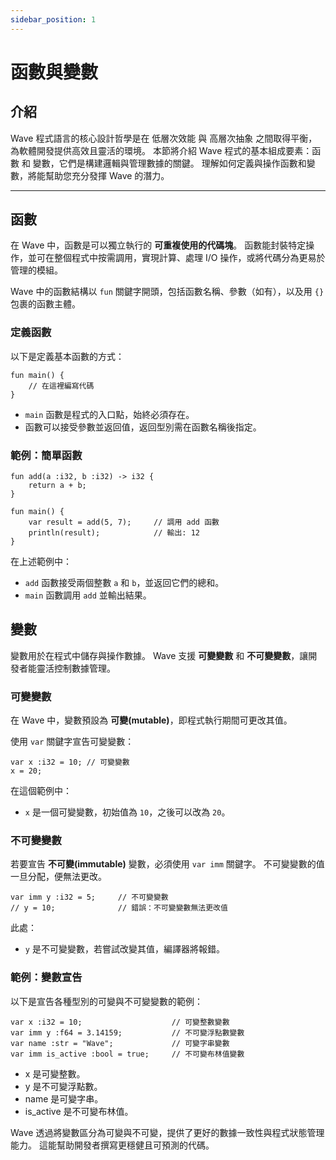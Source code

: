 ```yaml
---
sidebar_position: 1
---
```


# 函數與變數

## 介紹

Wave 程式語言的核心設計哲學是在 低層次效能 與 高層次抽象 之間取得平衡，為軟體開發提供高效且靈活的環境。
本節將介紹 Wave 程式的基本組成要素：函數 和 變數，它們是構建邏輯與管理數據的關鍵。
理解如何定義與操作函數和變數，將能幫助您充分發揮 Wave 的潛力。

---

## 函數
在 Wave 中，函數是可以獨立執行的 **可重複使用的代碼塊**。
函數能封裝特定操作，並可在整個程式中按需調用，實現計算、處理 I/O 操作，或將代碼分為更易於管理的模組。

Wave 中的函數結構以 `fun` 關鍵字開頭，包括函數名稱、參數（如有），以及用 `{}` 包裹的函數主體。

### 定義函數
以下是定義基本函數的方式：

```wave
fun main() {
    // 在這裡編寫代碼
}
```

* `main` 函數是程式的入口點，始終必須存在。
* 函數可以接受參數並返回值，返回型別需在函數名稱後指定。

### 範例：簡單函數

```wave
fun add(a :i32, b :i32) -> i32 {
    return a + b;
}

fun main() {
    var result = add(5, 7);     // 調用 add 函數
    println(result);            // 輸出: 12
}
```

在上述範例中：

* `add` 函數接受兩個整數 `a` 和 `b`，並返回它們的總和。
* `main` 函數調用 `add` 並輸出結果。

## 變數
變數用於在程式中儲存與操作數據。
Wave 支援 **可變變數** 和 **不可變變數**，讓開發者能靈活控制數據管理。

### 可變變數
在 Wave 中，變數預設為 **可變(mutable)**，即程式執行期間可更改其值。

使用 `var` 關鍵字宣告可變變數：
```wave
var x :i32 = 10; // 可變變數
x = 20;
```

在這個範例中：
* `x` 是一個可變變數，初始值為 `10`，之後可以改為 `20`。

### 不可變變數
若要宣告 **不可變(immutable)** 變數，必須使用 `var imm` 關鍵字。
不可變變數的值一旦分配，便無法更改。
```wave
var imm y :i32 = 5;     // 不可變變數
// y = 10;              // 錯誤：不可變變數無法更改值
```

此處：
* `y` 是不可變變數，若嘗試改變其值，編譯器將報錯。

### 範例：變數宣告
以下是宣告各種型別的可變與不可變變數的範例：

```wave
var x :i32 = 10;                    // 可變整數變數
var imm y :f64 = 3.14159;           // 不可變浮點數變數
var name :str = "Wave";             // 可變字串變數
var imm is_active :bool = true;     // 不可變布林值變數
```

* x 是可變整數。
* y 是不可變浮點數。
* name 是可變字串。
* is_active 是不可變布林值。

Wave 透過將變數區分為可變與不可變，提供了更好的數據一致性與程式狀態管理能力。
這能幫助開發者撰寫更穩健且可預測的代碼。
